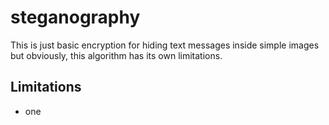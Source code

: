 # steganography
This is just basic encryption for hiding text messages inside simple images but obviously, this algorithm has its own limitations. 

## Limitations
* one
